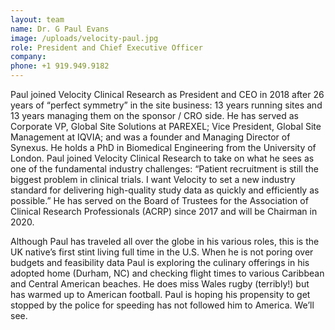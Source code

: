 ```yaml
---
layout: team
name: Dr. G Paul Evans
image: /uploads/velocity-paul.jpg
role: President and Chief Executive Officer
company:
phone: +1 919.949.9182
---
```


Paul joined Velocity Clinical Research as President and CEO in 2018 after 26 years of “perfect symmetry” in the site business: 13 years running sites and 13 years managing them on the sponsor / CRO side. He has served as Corporate VP, Global Site Solutions at PAREXEL; Vice President, Global Site Management at IQVIA; and was a founder and Managing Director of Synexus. He holds a PhD in Biomedical Engineering from the University of London. Paul joined Velocity Clinical Research to take on what he sees as one of the fundamental industry challenges: “Patient recruitment is still the biggest problem in clinical trials. I want Velocity to set a new industry standard for delivering high-quality study data as quickly and efficiently as possible.” He has served on the Board of Trustees for the Association of Clinical Research Professionals (ACRP) since 2017 and will be Chairman in 2020.

Although Paul has traveled all over the globe in his various roles, this is the UK native’s first stint living full time in the U.S. When he is not poring over budgets and feasibility data Paul is exploring the culinary offerings in his adopted home (Durham, NC) and checking flight times to various Caribbean and Central American beaches. He does miss Wales rugby (terribly!) but has warmed up to American football. Paul is hoping his propensity to get stopped by the police for speeding has not followed him to America. We’ll see.